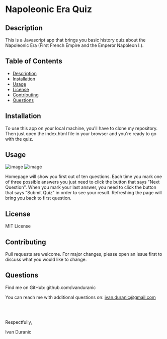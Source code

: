 # Napoleonic Era Quiz

## Description

This is a Javascript app that brings you basic history quiz about the Napoleonic Era (First French Empire and the Emperor Napoleon I.).

## Table of Contents

- [Description](#description)
- [Installation](#installation)
- [Usage](#usage)
- [License](#license)
- [Contributing](#contributing)
- [Questions](#questions)

## Installation

To use this app on your local machine, you'll have to clone my repository. Then just open the index.html file in your browser and you're ready to go with the quiz.

## Usage

![image](https://user-images.githubusercontent.com/61889668/123499421-943a6400-d604-11eb-8e65-a3d9a2d54278.png)
![image](https://user-images.githubusercontent.com/61889668/123499365-3017a000-d604-11eb-8110-0b0ea4fad89d.png)

Homepage will show you first out of ten questions. Each time you mark one of three possible answers you just need to click the button that says "Next Question". When you mark your last answer, you need to click the button that says "Submit Quiz" in order to see your result. Refreshing the page will bring you back to first question.

## License

MIT License

## Contributing

Pull requests are welcome. For major changes, please open an issue first to discuss what you would like to change.

## Questions

Find me on GitHub: github.com/ivanduranic

You can reach me with additional questions on: ivan.duranic@gmail.com

<br><br>

Respectfully,

Ivan Duranic
